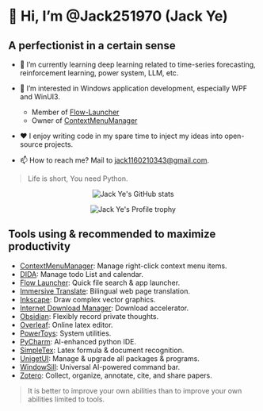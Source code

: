 # 👋 Hi, I’m @Jack251970 (Jack Ye)

## A perfectionist in a certain sense

* 🌱 I’m currently learning deep learning related to time-series forecasting, reinforcement learning, power system, LLM, etc.

* 👀 I’m interested in Windows application development, especially WPF and WinUI3.

  * Member of [Flow-Launcher](https://github.com/Flow-Launcher)
  * Owner of [ContextMenuManager](https://github.com/Jack251970/ContextMenuManager)
 
* ❤️ I enjoy writing code in my spare time to inject my ideas into open-source projects.

* 📫 How to reach me? Mail to [jack1160210343@gmail.com](mailto:jack1160210343@gmail.com).

> Life is short, You need Python.

<p align="center" style="witdh:50%">
  <picture>
    <source media="(prefers-color-scheme: dark)" srcset="https://github-readme-stats.vercel.app/api?username=Jack251970&show_icons=true&theme=onedark">
    <source media="(prefers-color-scheme: light)" srcset="https://github-readme-stats.vercel.app/api?username=Jack251970&show_icons=true&theme=light">
    <img alt="Jack Ye's GitHub stats" src="https://github-readme-stats.vercel.app/api?username=Jack251970&show_icons=true&theme=light">
  </picture>
</p>

<p align="center" style="witdh:50%">
  <picture>
    <source media="(prefers-color-scheme: dark)" srcset="https://github-profile-trophy.vercel.app/?username=Jack251970&row=3&column=5&theme=onedark">
    <source media="(prefers-color-scheme: light)" srcset="https://github-profile-trophy.vercel.app/?username=Jack251970&row=3&column=5&theme=default">
    <img alt="Jack Ye's Profile trophy" src="https://github-profile-trophy.vercel.app/?username=Jack251970&row=3&column=5&theme=default">
  </picture>
</p>

## Tools using & recommended to maximize productivity

* [ContextMenuManager](https://github.com/Jack251970/ContextMenuManager): Manage right-click context menu items.
* [DIDA](https://www.dida365.com): Manage todo List and calendar.
* [Flow Launcher](https://github.com/Flow-Launcher/Flow.Launcher): Quick file search & app launcher.
* [Immersive Translate](https://immersivetranslate.com): Bilingual web page translation.
* [Inkscape](https://inkscape.org): Draw complex vector graphics.
* [Internet Download Manager](https://www.internetdownloadmanager.com): Download accelerator.
* [Obsidian](https://obsidian.md): Flexibly record private thoughts.
* [Overleaf](https://www.overleaf.com): Online latex editor.
* [PowerToys](https://github.com/microsoft/PowerToys): System utilities.
* [PyCharm](https://www.jetbrains.com/pycharm): AI-enhanced python IDE.
* [SimpleTex](https://www.simpletex.net): Latex formula & document recognition.
* [UnigetUI](https://github.com/marticliment/UnigetUI): Manage & upgrade all packages & programs.
* [WindowSill](https://getwindowsill.app): Universal AI-powered command bar.
* [Zotero](https://www.zotero.org): Collect, organize, annotate, cite, and share papers.

> It is better to improve your own abilities than to improve your own abilities limited to tools.
